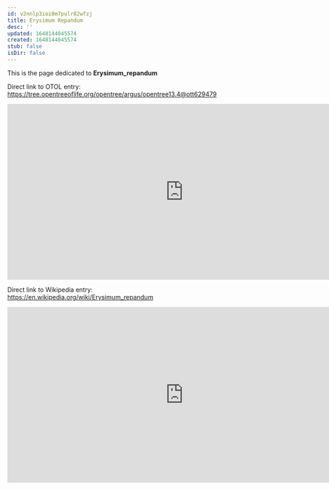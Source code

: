 ```yaml
---
id: v2nnlp3ioi0m7pulr82wfzj
title: Erysimum Repandum
desc: ''
updated: 1648144045574
created: 1648144045574
stub: false
isDir: false
---
```

This is the page dedicated to **Erysimum_repandum**


Direct link to OTOL entry: https://tree.opentreeoflife.org/opentree/argus/opentree13.4@ott629479



<html>
    <body>
    <iframe src="https://tree.opentreeoflife.org/opentree/argus/opentree13.4@ott629479"
    width="800" height="400" frameborder="0" allowfullscreen> </iframe>
    </body>
</html>
    


Direct link to Wikipedia entry: https://en.wikipedia.org/wiki/Erysimum_repandum



<html>
    <body>
    <iframe src="https://en.wikipedia.org/wiki/Erysimum_repandum"
    width="800" height="400" frameborder="0" allowfullscreen> </iframe>
    </body>
</html>
    
